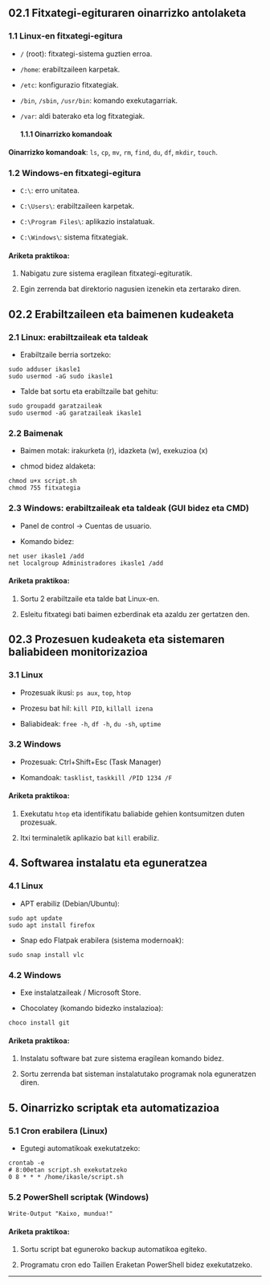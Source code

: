 ## 02.1  Fitxategi-egituraren oinarrizko antolaketa

### 1.1 Linux-en fitxategi-egitura

- `/` (root): fitxategi-sistema guztien erroa.
    
- `/home`: erabiltzaileen karpetak.
    
- `/etc`: konfigurazio fitxategiak.
    
- `/bin`, `/sbin`, `/usr/bin`: komando exekutagarriak.
    
- `/var`: aldi baterako eta log fitxategiak.


    #### 1.1.1 Oinarrizko komandoak
    
**Oinarrizko komandoak**: `ls`, `cp`, `mv`, `rm`, `find`, `du`, `df`, `mkdir`, `touch`.

### 1.2 Windows-en fitxategi-egitura

- `C:\`: erro unitatea.
    
- `C:\Users\`: erabiltzaileen karpetak.
    
- `C:\Program Files\`: aplikazio instalatuak.
    
- `C:\Windows\`: sistema fitxategiak.
    

#### Ariketa praktikoa:

1. Nabigatu zure sistema eragilean fitxategi-egituratik.
    
2. Egin zerrenda bat direktorio nagusien izenekin eta zertarako diren.

## 02.2 Erabiltzaileen eta baimenen kudeaketa

### 2.1 Linux: erabiltzaileak eta taldeak

- Erabiltzaile berria sortzeko:
    

```
sudo adduser ikasle1
sudo usermod -aG sudo ikasle1
```

- Talde bat sortu eta erabiltzaile bat gehitu:
    

```
sudo groupadd garatzaileak
sudo usermod -aG garatzaileak ikasle1
```

### 2.2 Baimenak

- Baimen motak: irakurketa (r), idazketa (w), exekuzioa (x)
    
- chmod bidez aldaketa:
    

```
chmod u+x script.sh
chmod 755 fitxategia
```

### 2.3 Windows: erabiltzaileak eta taldeak (GUI bidez eta CMD)

- Panel de control -> Cuentas de usuario.
    
- Komando bidez:
    

```
net user ikasle1 /add
net localgroup Administradores ikasle1 /add
```

#### Ariketa praktikoa:

1. Sortu 2 erabiltzaile eta talde bat Linux-en.
    
2. Esleitu fitxategi bati baimen ezberdinak eta azaldu zer gertatzen den.


## 02.3 Prozesuen kudeaketa eta sistemaren baliabideen monitorizazioa

### 3.1 Linux

- Prozesuak ikusi: `ps aux`, `top`, `htop`
    
- Prozesu bat hil: `kill PID`, `killall izena`
    
- Baliabideak: `free -h`, `df -h`, `du -sh`, `uptime`
    

### 3.2 Windows

- Prozesuak: Ctrl+Shift+Esc (Task Manager)
    
- Komandoak: `tasklist`, `taskkill /PID 1234 /F`
    

#### Ariketa praktikoa:

1. Exekutatu `htop` eta identifikatu baliabide gehien kontsumitzen duten prozesuak.
    
2. Itxi terminaletik aplikazio bat `kill` erabiliz.


## 4. Softwarea instalatu eta eguneratzea

### 4.1 Linux

- APT erabiliz (Debian/Ubuntu):
    

```
sudo apt update
sudo apt install firefox
```

- Snap edo Flatpak erabilera (sistema modernoak):
    

```
sudo snap install vlc
```

### 4.2 Windows

- Exe instalatzaileak / Microsoft Store.
    
- Chocolatey (komando bidezko instalazioa):
    

```
choco install git
```

#### Ariketa praktikoa:

1. Instalatu software bat zure sistema eragilean komando bidez.
    
2. Sortu zerrenda bat sisteman instalatutako programak nola eguneratzen diren.

## 5. Oinarrizko scriptak eta automatizazioa

### 5.1 Cron erabilera (Linux)

- Egutegi automatikoak exekutatzeko:
    

```
crontab -e
# 8:00etan script.sh exekutatzeko
0 8 * * * /home/ikasle/script.sh
```

### 5.2 PowerShell scriptak (Windows)

```
Write-Output "Kaixo, mundua!"
```

#### Ariketa praktikoa:

1. Sortu script bat eguneroko backup automatikoa egiteko.
    
2. Programatu cron edo Taillen Eraketan PowerShell bidez exekutatzeko.
    

---